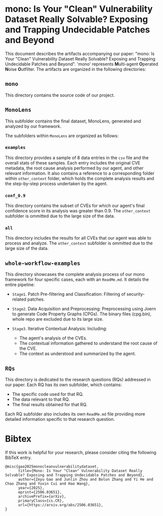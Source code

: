 # mono: Is Your "Clean" Vulnerability Dataset Really Solvable? Exposing and Trapping Undecidable Patches and Beyond

This document describes the artifacts accompanying our paper: "mono: Is Your "Clean" Vulnerability Dataset Really Solvable? Exposing and Trapping Undecidable Patches and Beyond".
'mono' represents **M**ulti-agent **O**perated **N**oise **O**utfilter.
The artifacts are organized in the following directories:

## `mono`

This directory contains the source code of our project.

## `MonoLens`

This subfolder contains the final dataset, MonoLens, generated and analyzed by our framework.

The subfolders within `MonoLens` are organized as follows:

### `examples`

This directory provides a sample of 8 data entries in the `csv` file and the overall stats of these samples. Each entry includes the original CVE metadata, the root cause analysis performed by our agent, and other relevant information. It also contains a reference to a corresponding folder within `other_context` folder, which holds the complete analysis results and the step-by-step process undertaken by the agent.

### `conf_0.9`

This directory contains the subset of CVEs for which our agent's final confidence score in its analysis was greater than 0.9. The `other_context` subfolder is ommitted due to the large size of the data.

### `all`

This directory includes the results for all CVEs that our agent was able to process and analyze. The `other_context` subfolder is ommitted due to the large size of the data.

## `whole-workflow-examples`

This directory showcases the complete analysis process of our mono framework for four specific cases, each with an `ReadMe.md`. It details the entire pipeline:

- `Stage1`. Patch Pre-filtering and Classification: Filtering of security-related patches.

- `Stage2`. Data Acquisition and Preprocessing: Preprocessing using Joern to generate Code Property Graphs (CPGs). The binary files (cpg.bin), whole repo are excluded due to its large size.

- `Stage3`. Iterative Contextual Analysis: Including:
    - The agent's analysis of the CVEs.
    - The contextual information gathered to understand the root cause of the CVE. 
    - The context as understood and summarized by the agent.

## `RQs`

This directory is dedicated to the research questions (RQs) addressed in our paper. Each RQ has its own subfolder, which contains:

- The specific code used for that RQ.
- The data relevant to that RQ.
- The final results obtained for that RQ.

Each RQ subfolder also includes its own `ReadMe.md` file providing more detailed information specific to that research question.

# Bibtex

If this work is helpful for your research, please consider citing the following BibTeX entry.

```
@misc{gao2025monocleanvulnerabilitydataset,
      title={Mono: Is Your "Clean" Vulnerability Dataset Really Solvable? Exposing and Trapping Undecidable Patches and Beyond}, 
      author={Zeyu Gao and Junlin Zhou and Bolun Zhang and Yi He and Chao Zhang and Yuxin Cui and Hao Wang},
      year={2025},
      eprint={2506.03651},
      archivePrefix={arXiv},
      primaryClass={cs.CR},
      url={https://arxiv.org/abs/2506.03651}, 
}
```
